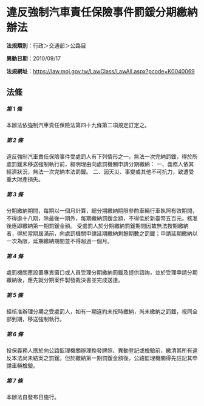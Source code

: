 # 違反強制汽車責任保險事件罰鍰分期繳納辦法

**法規類別**：行政＞交通部＞公路目

**異動日期**：2010/09/17  

**法規網址**：https://law.moj.gov.tw/LawClass/LawAll.aspx?pcode=K0040069





## 法條
##### 第 1 條
本辦法依強制汽車責任保險法第四十九條第二項規定訂定之。

##### 第 2 條
違反強制汽車責任保險事件受處罰人有下列情形之一，無法一次完納罰鍰，得於所處罰鍰未移送強制執行前，敘明理由向處罰機關申請分期繳納：
一、義務人依其經濟狀況，無法一次完納本法罰鍰。
二、因天災、事變或其他不可抗力，致遭受重大財產損失。

##### 第 3 條
分期繳納期間，每期以一個月計算，總分期繳納期限參酌車輛行車執照有效期間，不得逾十八期，除最後一期外，每期繳納罰鍰金額，不得低於新臺幣五百元。核准後應即繳納第一期罰鍰金額。
受處罰人於分期繳納罰鍰期間因故無法按期繳納者，得於當期屆滿前，向處罰機關申請延期繳納剩餘期數之罰鍰；申請延期繳納以一次為限，延期繳納期間並不得超過一個月。

##### 第 4 條
處罰機關應設置專責窗口或人員受理分期繳納罰鍰及提供諮詢，並於受理申請分期繳納後，應先就分期案件製發裁決書並完成送達。

##### 第 5 條
經核准辦理分期之受處罰人，如有一期違約未按時繳納，尚未繳納之罰鍰，視同全部到期，移送強制執行。

##### 第 6 條
投保義務人應於向公路監理機關辦理換發牌照、異動登記或檢驗前，繳清其所有違反本法尚未結案之罰鍰。但於繳納第一期罰鍰金額後，公路監理機關得先註記其申請車輛檢驗。

##### 第 7 條
本辦法自發布日施行。


